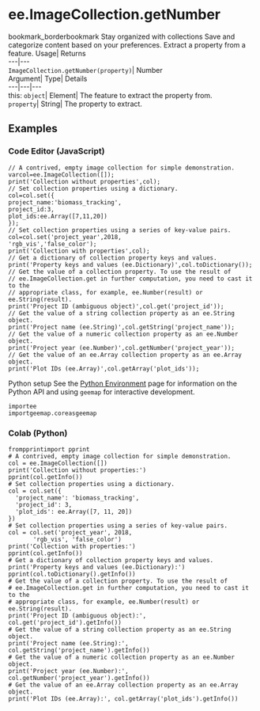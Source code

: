  
#  ee.ImageCollection.getNumber 
bookmark_borderbookmark Stay organized with collections  Save and categorize content based on your preferences. 
Extract a property from a feature. Usage| Returns  
---|---  
`ImageCollection.getNumber(property)`| Number  
Argument| Type| Details  
---|---|---  
this: `object`| Element| The feature to extract the property from.  
`property`| String| The property to extract.  
## Examples
### Code Editor (JavaScript)
```
// A contrived, empty image collection for simple demonstration.
varcol=ee.ImageCollection([]);
print('Collection without properties',col);
// Set collection properties using a dictionary.
col=col.set({
project_name:'biomass_tracking',
project_id:3,
plot_ids:ee.Array([7,11,20])
});
// Set collection properties using a series of key-value pairs.
col=col.set('project_year',2018,
'rgb_vis','false_color');
print('Collection with properties',col);
// Get a dictionary of collection property keys and values.
print('Property keys and values (ee.Dictionary)',col.toDictionary());
// Get the value of a collection property. To use the result of
// ee.ImageCollection.get in further computation, you need to cast it to the
// appropriate class, for example, ee.Number(result) or ee.String(result).
print('Project ID (ambiguous object)',col.get('project_id'));
// Get the value of a string collection property as an ee.String object.
print('Project name (ee.String)',col.getString('project_name'));
// Get the value of a numeric collection property as an ee.Number object.
print('Project year (ee.Number)',col.getNumber('project_year'));
// Get the value of an ee.Array collection property as an ee.Array object.
print('Plot IDs (ee.Array)',col.getArray('plot_ids'));
```

Python setup
See the [ Python Environment](https://developers.google.com/earth-engine/guides/python_install) page for information on the Python API and using `geemap` for interactive development.
```
importee
importgeemap.coreasgeemap
```

### Colab (Python)
```
frompprintimport pprint
# A contrived, empty image collection for simple demonstration.
col = ee.ImageCollection([])
print('Collection without properties:')
pprint(col.getInfo())
# Set collection properties using a dictionary.
col = col.set({
  'project_name': 'biomass_tracking',
  'project_id': 3,
  'plot_ids': ee.Array([7, 11, 20])
})
# Set collection properties using a series of key-value pairs.
col = col.set('project_year', 2018,
       'rgb_vis', 'false_color')
print('Collection with properties:')
pprint(col.getInfo())
# Get a dictionary of collection property keys and values.
print('Property keys and values (ee.Dictionary):')
pprint(col.toDictionary().getInfo())
# Get the value of a collection property. To use the result of
# ee.ImageCollection.get in further computation, you need to cast it to the
# appropriate class, for example, ee.Number(result) or ee.String(result).
print('Project ID (ambiguous object):', col.get('project_id').getInfo())
# Get the value of a string collection property as an ee.String object.
print('Project name (ee.String):', col.getString('project_name').getInfo())
# Get the value of a numeric collection property as an ee.Number object.
print('Project year (ee.Number):', col.getNumber('project_year').getInfo())
# Get the value of an ee.Array collection property as an ee.Array object.
print('Plot IDs (ee.Array):', col.getArray('plot_ids').getInfo())
```

